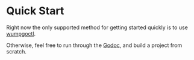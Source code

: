 # Quick Start

Right now the only supported method for getting started quickly is to use [wumpgoctl](./wumpgoctl.md).

Otherwise, feel free to run through the [Godoc](https://pkg.go.dev/wumpgo.dev/wumpgo), and build a project from scratch.
